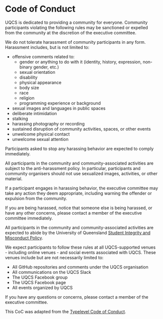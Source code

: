 # Code of Conduct

UQCS is dedicated to providing a community for everyone. Community participants violating the following rules may be sanctioned or expelled from the community at the discretion of the executive committee.

We do not tolerate harassment of community participants in any form. Harassment includes, but is not limited to:
* offensive comments related to:
  * gender or anything to do with it (identity, history, expression, non-binary gender, etc.)
  * sexual orientation
  * disability
  * physical appearance
  * body size
  * race
  * religion
  * programming experience or background
* sexual images and languages in public spaces
* deliberate intimidation
* stalking
* harassing photography or recording
* sustained disruption of community activities, spaces, or other events
* unwelcome physical contact
* unwelcome sexual attention

Participants asked to stop any harassing behavior are expected to comply immediately.

All participants in the community and community-associated activities are subject to the anti-harassment policy. In particular, participants and community organisers should not use sexualized images, activities, or other material.

If a participant engages in harassing behavior, the executive committee may take any action they deem appropriate, including warning the offender or expulsion from the community.

If you are being harassed, notice that someone else is being harassed, or have any other concerns, please contact a member of the executive committee immediately.

All participants in the community and community-associated activities are expected to abide by the University of Queensland [Student Integrity and Misconduct Policy](http://ppl.app.uq.edu.au/content/3.60.04-student-integrity-and-misconduct).

We expect participants to follow these rules at all UQCS-supported venues - including online venues - and social events associated with UQCS. These venues include but are not necessarily limited to:

- All GitHub repositories and comments under the UQCS organisation
- All communications on the UQCS Slack
- The UQCS Facebook group
- The UQCS Facebook page
- All events organized by UQCS

If you have any questions or concerns, please contact a member of the executive committee.

This CoC was adapted from the [Typelevel Code of Conduct](https://typelevel.org/conduct).